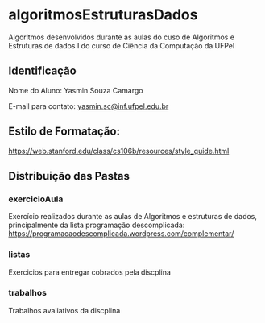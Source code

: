 # algoritmosEstruturasDados
Algoritmos desenvolvidos durante as aulas do cuso de Algoritmos e Estruturas de dados I do curso de Ciência da Computação da UFPel

## Identificação
Nome do Aluno: Yasmin Souza Camargo

E-mail para contato: yasmin.sc@inf.ufpel.edu.br

## Estilo de Formatação:
https://web.stanford.edu/class/cs106b/resources/style_guide.html 

## Distribuição das Pastas
### exercicioAula
Exercício realizados durante as aulas de Algoritmos e estruturas de dados, principalmente da lista programação descomplicada:
https://programacaodescomplicada.wordpress.com/complementar/ 

### listas
Exercicios para entregar cobrados pela discplina

### trabalhos
Trabalhos avaliativos da discplina
